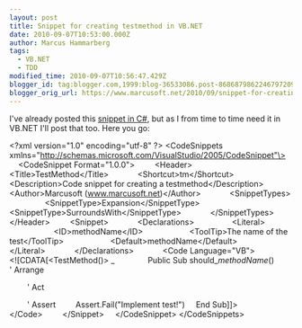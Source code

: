 ```yaml
---
layout: post
title: Snippet for creating testmethod in VB.NET
date: 2010-09-07T10:53:00.000Z
author: Marcus Hammarberg
tags:
  - VB.NET
  - TDD
modified_time: 2010-09-07T10:56:47.429Z
blogger_id: tag:blogger.com,1999:blog-36533086.post-8686879862246797209
blogger_orig_url: https://www.marcusoft.net/2010/09/snippet-for-creating-testmethod-in.html
---
```



I've already posted this [snippet in
C#](https://www.marcusoft.net/2009/02/snippet-for-creating-testmethod-in-c.html),
but as I from time to time need it in VB.NET I'll post that too. Here
you go:

\<?xml version="1.0" encoding="utf-8" ?\>
\<CodeSnippets
xmlns="http://schemas.microsoft.com/VisualStudio/2005/CodeSnippet"\>
    \<CodeSnippet Format="1.0.0"\>
        \<Header\>
            \<Title\>TestMethod\</Title\>
            \<Shortcut\>tm\</Shortcut\>
            \<Description\>Code snippet for creating a
testmethod\</Description\>
            \<Author\>Marcusoft (www.marcusoft.net)\</Author\>
            \<SnippetTypes\>
                \<SnippetType\>Expansion\</SnippetType\>
                \<SnippetType\>SurroundsWith\</SnippetType\>
            \</SnippetTypes\>
        \</Header\>
        \<Snippet\>
            \<Declarations\>
                \<Literal\>
                    \<ID\>methodName\</ID\>
                    \<ToolTip\>The name of the test\</ToolTip\>
                    \<Default\>methodName\</Default\>
                \</Literal\>
            \</Declarations\>
            \<Code Language="VB"\>
              \<!\[CDATA\[\<TestMethod()\> \_
              Public Sub should\_$methodName$()
        ' Arrange

        ' Act

        ' Assert
        Assert.Fail("Implement test!")
    End Sub\]\]\>
            \</Code\>
        \</Snippet\>
    \</CodeSnippet\>
\</CodeSnippets\>
